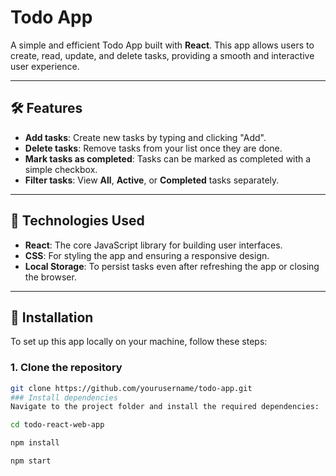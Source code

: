 # Todo App

A simple and efficient Todo App built with **React**. This app allows users to create, read, update, and delete tasks, providing a smooth and interactive user experience.

---

## 🛠 Features

- **Add tasks**: Create new tasks by typing and clicking "Add".
- **Delete tasks**: Remove tasks from your list once they are done.
- **Mark tasks as completed**: Tasks can be marked as completed with a simple checkbox.
- **Filter tasks**: View **All**, **Active**, or **Completed** tasks separately.

---

## 🚀 Technologies Used

- **React**: The core JavaScript library for building user interfaces.
- **CSS**: For styling the app and ensuring a responsive design.
- **Local Storage**: To persist tasks even after refreshing the app or closing the browser.

---

## 📝 Installation

To set up this app locally on your machine, follow these steps:

### 1. Clone the repository

```bash
git clone https://github.com/yourusername/todo-app.git
### Install dependencies
Navigate to the project folder and install the required dependencies:

cd todo-react-web-app

npm install

npm start
